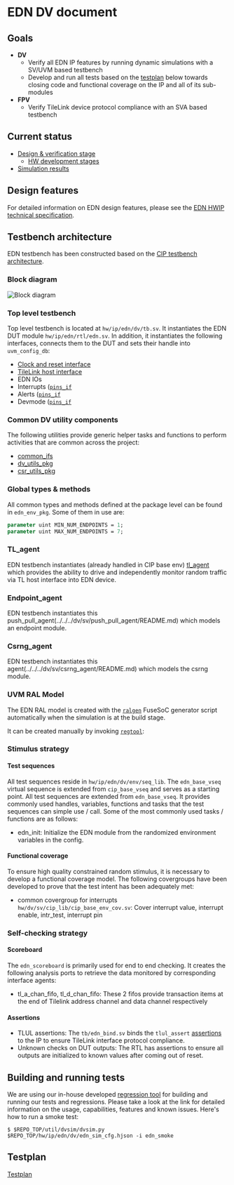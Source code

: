 # EDN DV document

## Goals
* **DV**
  * Verify all EDN IP features by running dynamic simulations with a SV/UVM based testbench
  * Develop and run all tests based on the [testplan](#testplan) below towards closing code and functional coverage on the IP and all of its sub-modules
* **FPV**
  * Verify TileLink device protocol compliance with an SVA based testbench

## Current status
* [Design & verification stage](../../../README.md)
  * [HW development stages](../../../../doc/project_governance/development_stages.md)
* [Simulation results](https://reports.opentitan.org/integrated/hw/ip/edn/dv/latest/report.html)

## Design features
For detailed information on EDN design features, please see the [EDN HWIP technical specification](../README.md).

## Testbench architecture
EDN testbench has been constructed based on the [CIP testbench architecture](../../../dv/sv/cip_lib/README.md).

### Block diagram
![Block diagram](./doc/edn_tb.svg)

### Top level testbench
Top level testbench is located at `hw/ip/edn/dv/tb.sv`. It instantiates the EDN DUT module `hw/ip/edn/rtl/edn.sv`.
In addition, it instantiates the following interfaces, connects them to the DUT and sets their handle into `uvm_config_db`:
* [Clock and reset interface](../../../dv/sv/common_ifs/README.md)
* [TileLink host interface](../../../dv/sv/tl_agent/README.md)
* EDN IOs
* Interrupts ([`pins_if`](../../../dv/sv/common_ifs/README.md)
* Alerts ([`pins_if`](../../../dv/sv/common_ifs/README.md)
* Devmode ([`pins_if`](../../../dv/sv/common_ifs/README.md)

### Common DV utility components
The following utilities provide generic helper tasks and functions to perform activities that are common across the project:
* [common_ifs](../../../dv/sv/common_ifs/README.md)
* [dv_utils_pkg](../../../dv/sv/dv_utils/README.md)
* [csr_utils_pkg](../../../dv/sv/csr_utils/README.md)

### Global types & methods
All common types and methods defined at the package level can be found in
`edn_env_pkg`. Some of them in use are:
```systemverilog
parameter uint MIN_NUM_ENDPOINTS = 1;
parameter uint MAX_NUM_ENDPOINTS = 7;
```

### TL_agent
EDN testbench instantiates (already handled in CIP base env) [tl_agent](../../../dv/sv/tl_agent/README.md)
which provides the ability to drive and independently monitor random traffic via
TL host interface into EDN device.

###  Endpoint_agent
EDN testbench instantiates this push_pull_agent(../../../dv/sv/push_pull_agent/README.md) which models an endpoint module.

###  Csrng_agent
EDN testbench instantiates this agent(../../../dv/sv/csrng_agent/README.md) which models the csrng module.

### UVM RAL Model
The EDN RAL model is created with the [`ralgen`](../../../dv/tools/ralgen/README.md) FuseSoC generator script automatically when the simulation is at the build stage.

It can be created manually by invoking [`regtool`](../../../../util/reggen/doc/setup_and_use.md):

### Stimulus strategy
#### Test sequences
All test sequences reside in `hw/ip/edn/dv/env/seq_lib`.
The `edn_base_vseq` virtual sequence is extended from `cip_base_vseq` and serves as a starting point.
All test sequences are extended from `edn_base_vseq`.
It provides commonly used handles, variables, functions and tasks that the test sequences can simple use / call.
Some of the most commonly used tasks / functions are as follows:
* edn_init:     Initialize the EDN module from the randomized environment variables in the config.

#### Functional coverage
To ensure high quality constrained random stimulus, it is necessary to develop a functional coverage model.
The following covergroups have been developed to prove that the test intent has been adequately met:
* common covergroup for interrupts `hw/dv/sv/cip_lib/cip_base_env_cov.sv`: Cover interrupt value, interrupt enable, intr_test, interrupt pin

### Self-checking strategy
#### Scoreboard
The `edn_scoreboard` is primarily used for end to end checking.
It creates the following analysis ports to retrieve the data monitored by corresponding interface agents:
* tl_a_chan_fifo, tl_d_chan_fifo:           These 2 fifos provide transaction items at the end of Tilelink address channel and data channel respectively
<!-- * analysis port1:
* analysis port2:
explain inputs monitored, flow of data and outputs checked -->

#### Assertions
* TLUL assertions: The `tb/edn_bind.sv` binds the `tlul_assert` [assertions](../../tlul/doc/TlulProtocolChecker.md) to the IP to ensure TileLink interface protocol compliance.
* Unknown checks on DUT outputs: The RTL has assertions to ensure all outputs are initialized to known values after coming out of reset.

## Building and running tests
We are using our in-house developed [regression tool](../../../../util/dvsim/README.md) for building and running our tests and regressions.
Please take a look at the link for detailed information on the usage, capabilities, features and known issues.
Here's how to run a smoke test:
```console
$ $REPO_TOP/util/dvsim/dvsim.py $REPO_TOP/hw/ip/edn/dv/edn_sim_cfg.hjson -i edn_smoke
```

## Testplan
[Testplan](../data/edn_testplan.hjson)
